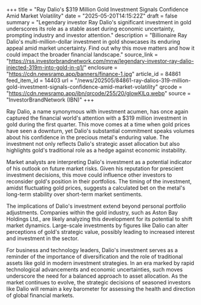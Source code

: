 +++
title = "Ray Dalio's $319 Million Gold Investment Signals Confidence Amid Market Volatility"
date = "2025-05-20T14:15:22Z"
draft = false
summary = "Legendary investor Ray Dalio's significant investment in gold underscores its role as a stable asset during economic uncertainty, prompting industry and investor attention."
description = "Billionaire Ray Dalio's multi-million-dollar investment in gold showcases its enduring appeal amid market uncertainty. Find out why this move matters and how it could impact the broader financial landscape."
source_link = "https://rss.investorbrandnetwork.com/mnw/legendary-investor-ray-dalio-injected-319m-into-gold-in-q1/"
enclosure = "https://cdn.newsramp.app/banners/finance-1.jpg"
article_id = 84861
feed_item_id = 14403
url = "/news/202505/84861-ray-dalios-319-million-gold-investment-signals-confidence-amid-market-volatility"
qrcode = "https://cdn.newsramp.app/ibn/qrcode/255/20/glowKlLq.webp"
source = "InvestorBrandNetwork (IBN)"
+++

<p>Ray Dalio, a name synonymous with investment acumen, has once again captured the financial world's attention with a $319 million investment in gold during the first quarter. This move comes at a time when gold prices have seen a downturn, yet Dalio's substantial commitment speaks volumes about his confidence in the precious metal's enduring value. The investment not only reflects Dalio's strategic asset allocation but also highlights gold's traditional role as a hedge against economic instability.</p><p>Market analysts are interpreting Dalio's investment as a potential indicator of his outlook on future market risks. Given his reputation for prescient investment decisions, this move could influence other investors to reconsider gold's position in their portfolios. The timing of the investment, amidst fluctuating gold prices, suggests a calculated bet on the metal's long-term stability over short-term market sentiments.</p><p>The implications of Dalio's investment extend beyond personal portfolio adjustments. Companies within the gold industry, such as Aston Bay Holdings Ltd., are likely analyzing this development for its potential to shift market dynamics. Large-scale investments by figures like Dalio can alter perceptions of gold's strategic value, possibly leading to increased interest and investment in the sector.</p><p>For business and technology leaders, Dalio's investment serves as a reminder of the importance of diversification and the role of traditional assets like gold in modern investment strategies. In an era marked by rapid technological advancements and economic uncertainties, such moves underscore the need for a balanced approach to asset allocation. As the market continues to evolve, the strategic decisions of seasoned investors like Dalio will remain a key barometer for assessing the health and direction of global financial markets.</p>